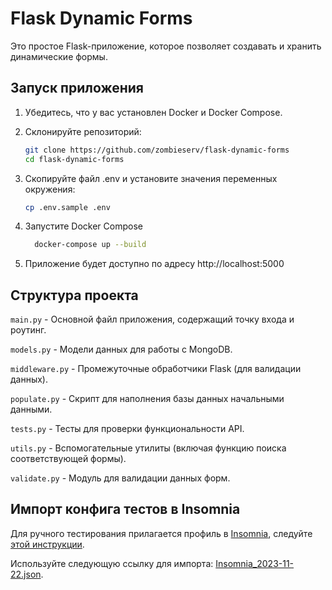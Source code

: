 # Flask Dynamic Forms

Это простое Flask-приложение, которое позволяет создавать и хранить динамические формы.

## Запуск приложения

1. Убедитесь, что у вас установлен Docker и Docker Compose.

2. Склонируйте репозиторий:
   ```bash
   git clone https://github.com/zombieserv/flask-dynamic-forms
   cd flask-dynamic-forms
   
3. Скопируйте файл .env и установите значения переменных окружения:
    ```bash
   cp .env.sample .env

4. Запустите Docker Compose
     ```bash
       docker-compose up --build

5. Приложение будет доступно по адресу http://localhost:5000

## Структура проекта
`main.py` - Основной файл приложения, содержащий точку входа и роутинг.

`models.py` - Модели данных для работы с MongoDB.

`middleware.py` - Промежуточные обработчики Flask (для валидации данных).

`populate.py` - Скрипт для наполнения базы данных начальными данными.

`tests.py` - Тесты для проверки функциональности API.

`utils.py` - Вспомогательные утилиты (включая функцию поиска соответствующей формы).

`validate.py` - Модуль для валидации данных форм.

## Импорт конфига тестов в Insomnia
Для ручного тестирования прилагается профиль в [Insomnia](https://insomnia.rest/), следуйте [этой инструкции](https://docs.insomnia.rest/insomnia/import-export-data).

Используйте следующую ссылку для импорта: [Insomnia_2023-11-22.json](https://github.com/zombieserv/flask-dynamic-forms/blob/master/Insomnia_2023-11-22.json).